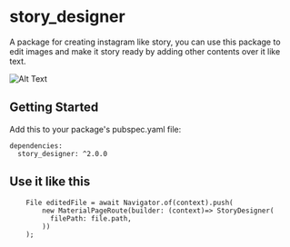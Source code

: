 # story_designer

A package for creating instagram like story, you can use this package to edit images and make it story ready by adding other contents over it like text.

![Alt Text](https://raw.githubusercontent.com/mrgulshanyadav/story_designer/master/showcase.gif)

## Getting Started

Add this to your package's pubspec.yaml file:

```
dependencies:
  story_designer: ^2.0.0
```

## Use it like this

        File editedFile = await Navigator.of(context).push(
            new MaterialPageRoute(builder: (context)=> StoryDesigner(
              filePath: file.path,
            ))
        );
